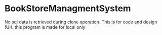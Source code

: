 # BookStoreManagmentSystem
No sql data is retrieved during clone operation. This is for code and design (UI).
this program is made for local only
